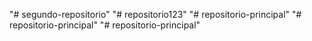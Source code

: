 "# segundo-repositorio" 
"# repositorio123" 
"# repositorio-principal" 
"# repositorio-principal" 
"# repositorio-principal" 
